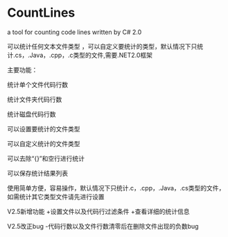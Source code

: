 # CountLines
a tool for counting code lines written by C# 2.0

可以统计任何文本文件类型 ，可以自定义要统计的类型，默认情况下只统计.cs，.Java，.cpp，.c类型的文件,需要.NET2.0框架

主要功能：

统计单个文件代码行数

统计文件夹代码行数

统计磁盘代码行数

可以设置要统计的文件类型

可以自定义统计的文件类型

可以去除“{}”和空行进行统计

可以保存统计结果列表

使用简单方便，容易操作，默认情况下只统计.c，.cpp，.Java，.cs类型的文件，如需统计其它类型文件请先进行设置
 

V2.5新增功能
+设置文件以及代码行过滤条件
+查看详细的统计信息

 

V2.5改正bug
-代码行数以及文件行数清零后在删除文件出现的负数bug
